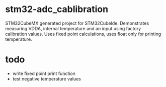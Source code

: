 # stm32-adc_cablibration

STM32CubeMX generated project for STM32CubeIde. 
Demonstrates measuring VDDA, internal temperature and an input using factory calibration values.
Uses fixed point calculations, uses float only for printing temperature.

# todo
- write fixed point print function
- test negative temperature values
